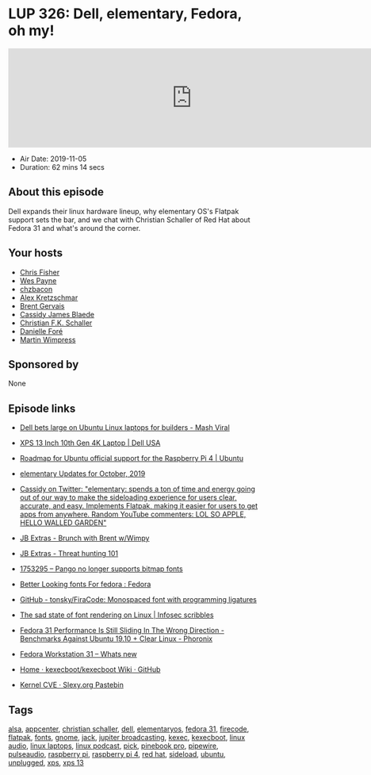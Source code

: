 # LUP 326: Dell, elementary, Fedora, oh my!

<iframe src="https://player.fireside.fm/v2/RUkczH-V+HIfDTWmn?theme=dark" width="740" height="200" frameborder="0" scrolling="no"></iframe>

* Air Date: 2019-11-05
* Duration: 62 mins 14 secs

## About this episode

Dell expands their linux hardware lineup, why elementary OS's Flatpak support sets the bar, and we chat with Christian Schaller of Red Hat about Fedora 31 and what's around the corner.

## Your hosts
* [Chris Fisher](https://linuxunplugged.com/hosts/chrislas)
* [Wes Payne](https://linuxunplugged.com/hosts/wes)
* [chzbacon](https://linuxunplugged.com/hosts/chzbacon)
* [Alex Kretzschmar](https://linuxunplugged.com/guests/alexktz)
* [Brent Gervais](https://linuxunplugged.com/guests/brentgervais)
* [Cassidy James Blaede](https://linuxunplugged.com/guests/cassidyjames)
* [Christian F.K. Schaller](https://linuxunplugged.com/guests/christianschaller)
* [Danielle Foré](https://linuxunplugged.com/guests/daniellefore)
* [Martin Wimpress](https://linuxunplugged.com/guests/martinwimpress)

## Sponsored by

None



## Episode links

  * [Dell bets large on Ubuntu Linux laptops for builders - Mash Viral](http://mashviral.com/dell-bets-large-on-ubuntu-linux-laptops-for-builders/ "Dell bets large on Ubuntu Linux laptops for builders - Mash Viral")
  * [XPS 13 Inch 10th Gen 4K Laptop | Dell USA](https://www.dell.com/en-us/work/shop/dell-laptops-and-notebooks/new-xps-13-developer-edition/spd/xps-13-7390-laptop/cax13w10p1c606csu?view=configurations "XPS 13 Inch 10th Gen 4K Laptop | Dell USA")
  * [Roadmap for Ubuntu official support for the Raspberry Pi 4 | Ubuntu](https://ubuntu.com/blog/roadmap-for-official-support-for-the-raspberry-pi-4 "Roadmap for Ubuntu official support for the Raspberry Pi 4 | Ubuntu")
  * [elementary Updates for October, 2019](https://blog.elementary.io/updates-for-october-2019/ "elementary Updates for October, 2019")
  * [Cassidy on Twitter: "elementary: spends a ton of time and energy going out of our way to make the sideloading experience for users clear, accurate, and easy. Implements Flatpak, making it easier for users to get apps from anywhere. Random YouTube commenters: LOL SO APPLE, HELLO WALLED GARDEN"](https://twitter.com/CassidyJames/status/1191802707310309377 "Cassidy on Twitter: ")
  * [JB Extras - Brunch with Brent w/Wimpy](https://extras.show/29 "JB Extras - Brunch with Brent w/Wimpy")
  * [JB Extras - Threat hunting 101](https://extras.show/30 "JB Extras - Threat hunting 101")
  * [1753295 – Pango no longer supports bitmap fonts ](https://bugzilla.redhat.com/show_bug.cgi?id=1753295 "1753295 – Pango no longer supports bitmap fonts
")

  * [Better Looking fonts For fedora : Fedora ](https://www.reddit.com/r/Fedora/comments/5nfenw/better_looking_fonts_for_fedora/ "Better Looking fonts For fedora : Fedora
")

  * [GitHub - tonsky/FiraCode: Monospaced font with programming ligatures ](https://github.com/tonsky/FiraCode "GitHub - tonsky/FiraCode: Monospaced font with programming ligatures
")

  * [The sad state of font rendering on Linux | Infosec scribbles ](https://pandasauce.org/post/linux-fonts/ "The sad state of font rendering on Linux | Infosec scribbles
")

  * [Fedora 31 Performance Is Still Sliding In The Wrong Direction - Benchmarks Against Ubuntu 19.10 + Clear Linux - Phoronix ](https://www.phoronix.com/scan.php?page=article&item=fedora-31-benchmarks&num=1 "Fedora 31 Performance Is Still Sliding In The Wrong Direction - Benchmarks Against Ubuntu 19.10 + Clear Linux - Phoronix
")

  * [Fedora Workstation 31 – Whats new](https://blogs.gnome.org/uraeus/2019/09/23/fedora-workstation-31-whats-new/ "Fedora Workstation 31 – Whats new")
  * [Home · kexecboot/kexecboot Wiki · GitHub](https://github.com/kexecboot/kexecboot/wiki "Home · kexecboot/kexecboot Wiki · GitHub")
  * [Kernel CVE · Slexy.org Pastebin](https://slexy.org/view/s2tkOlfEFc "Kernel CVE · Slexy.org Pastebin")



## Tags

[alsa](https://linuxunplugged.com/tags/alsa), [appcenter](https://linuxunplugged.com/tags/appcenter), [christian schaller](https://linuxunplugged.com/tags/christian%20schaller), [dell](https://linuxunplugged.com/tags/dell), [elementaryos](https://linuxunplugged.com/tags/elementaryos), [fedora 31](https://linuxunplugged.com/tags/fedora%2031), [firecode](https://linuxunplugged.com/tags/firecode), [flatpak](https://linuxunplugged.com/tags/flatpak), [fonts](https://linuxunplugged.com/tags/fonts), [gnome](https://linuxunplugged.com/tags/gnome), [jack](https://linuxunplugged.com/tags/jack), [jupiter broadcasting](https://linuxunplugged.com/tags/jupiter%20broadcasting), [kexec](https://linuxunplugged.com/tags/kexec), [kexecboot](https://linuxunplugged.com/tags/kexecboot), [linux audio](https://linuxunplugged.com/tags/linux%20audio), [linux laptops](https://linuxunplugged.com/tags/linux%20laptops), [linux podcast](https://linuxunplugged.com/tags/linux%20podcast), [pick](https://linuxunplugged.com/tags/pick), [pinebook pro](https://linuxunplugged.com/tags/pinebook%20pro), [pipewire](https://linuxunplugged.com/tags/pipewire), [pulseaudio](https://linuxunplugged.com/tags/pulseaudio), [raspberry pi](https://linuxunplugged.com/tags/raspberry%20pi), [raspberry pi 4](https://linuxunplugged.com/tags/raspberry%20pi%204), [red hat](https://linuxunplugged.com/tags/red%20hat), [sideload](https://linuxunplugged.com/tags/sideload), [ubuntu](https://linuxunplugged.com/tags/ubuntu), [unplugged](https://linuxunplugged.com/tags/unplugged), [xps](https://linuxunplugged.com/tags/xps), [xps 13](https://linuxunplugged.com/tags/xps%2013)
